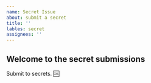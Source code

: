 ```yaml
---
name: Secret Issue
about: submit a secret
title: ''
lables: secret
assignees: ''
---
```


## Welcome to the secret submissions

Submit to secrets. :cool: